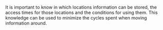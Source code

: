 
It is important to know in which locations information can be stored, the access
times for those locations and the conditions for using them. This knowledge
can be used to minimize the cycles spent when moving information around.